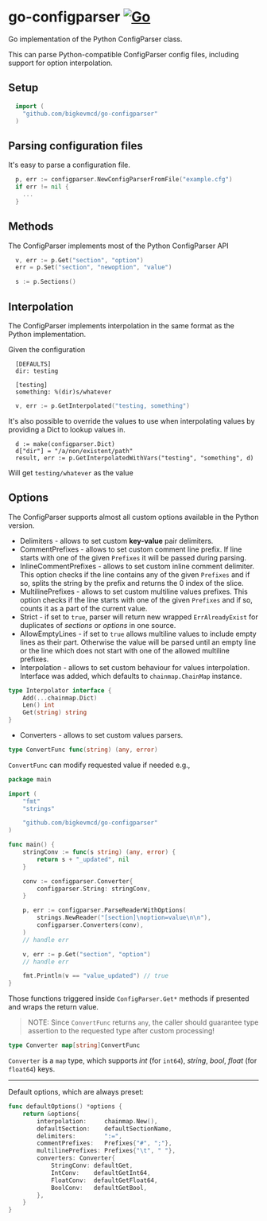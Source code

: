 # go-configparser [![Go](https://github.com/bigkevmcd/go-configparser/actions/workflows/go.yml/badge.svg)](https://github.com/bigkevmcd/go-configparser/actions/workflows/go.yml)
Go implementation of the Python ConfigParser class.

This can parse Python-compatible ConfigParser config files, including support for option interpolation.

## Setup
```Go
  import (
    "github.com/bigkevmcd/go-configparser"
  )
```

## Parsing configuration files
It's easy to parse a configuration file.
```Go
  p, err := configparser.NewConfigParserFromFile("example.cfg")
  if err != nil {
    ...
  }
```

## Methods
The ConfigParser implements most of the Python ConfigParser API
```Go
  v, err := p.Get("section", "option")
  err = p.Set("section", "newoption", "value")

  s := p.Sections()
```

## Interpolation
The ConfigParser implements interpolation in the same format as the Python implementation.

Given the configuration

```
  [DEFAULTS]
  dir: testing

  [testing]
  something: %(dir)s/whatever
```

```Go
  v, err := p.GetInterpolated("testing, something")
```

It's also possible to override the values to use when interpolating values by providing a Dict to lookup values in.
```
  d := make(configparser.Dict)
  d["dir"] = "/a/non/existent/path"
  result, err := p.GetInterpolatedWithVars("testing", "something", d)
```

Will get ```testing/whatever``` as the value

## Options
The ConfigParser supports almost all custom options available in the Python version.

* Delimiters - allows to set custom **key-value** pair delimiters.
* CommentPrefixes - allows to set custom comment line prefix. If line starts with one of the given `Prefixes` it will be passed during parsing.
* InlineCommentPrefixes - allows to set custom inline comment delimiter. This option checks if the line contains any of the given `Prefixes` and if so, splits the string by the prefix and returns the 0 index of the slice.
* MultilinePrefixes - allows to set custom multiline values prefixes. This option checks if the line starts with one of the given `Prefixes` and if so, counts it as a part of the current value.
* Strict - if set to `true`, parser will return new wrapped `ErrAlreadyExist` for duplicates of *sections* or *options* in one source.
* AllowEmptyLines - if set to `true` allows multiline values to include empty lines as their part. Otherwise the value will be parsed until an empty line or the line which does not start with one of the allowed multiline prefixes.
* Interpolation - allows to set custom behaviour for values interpolation. Interface was added, which defaults to `chainmap.ChainMap` instance.
```go
type Interpolator interface {
	Add(...chainmap.Dict)
	Len() int
	Get(string) string
}
```
* Converters - allows to set custom values parsers.
```go
type ConvertFunc func(string) (any, error)
```
`ConvertFunc` can modify requested value if needed e.g.,
```go
package main

import (
	"fmt"
	"strings"

	"github.com/bigkevmcd/go-configparser"
)

func main() {
	stringConv := func(s string) (any, error) {
		return s + "_updated", nil
	}

	conv := configparser.Converter{
		configparser.String: stringConv,
	}

	p, err := configparser.ParseReaderWithOptions(
		strings.NewReader("[section]\noption=value\n\n"),
		configparser.Converters(conv),
	)
	// handle err

	v, err := p.Get("section", "option")
	// handle err

	fmt.Println(v == "value_updated") // true
}
```
Those functions triggered inside `ConfigParser.Get*` methods if presented and wraps the return value. 
> NOTE: Since `ConvertFunc` returns `any`, the caller should guarantee type assertion to the requested type after custom processing!
```go
type Converter map[string]ConvertFunc
```
`Converter` is a `map` type, which supports *int* (for `int64`), *string*, *bool*, *float* (for `float64`) keys.

---
Default options, which are always preset:
```go
func defaultOptions() *options {
	return &options{
		interpolation:     chainmap.New(),
		defaultSection:    defaultSectionName,
		delimiters:        ":=",
		commentPrefixes:   Prefixes{"#", ";"},
		multilinePrefixes: Prefixes{"\t", " "},
		converters: Converter{
			StringConv: defaultGet,
			IntConv:    defaultGetInt64,
			FloatConv:  defaultGetFloat64,
			BoolConv:   defaultGetBool,
		},
	}
}
```
